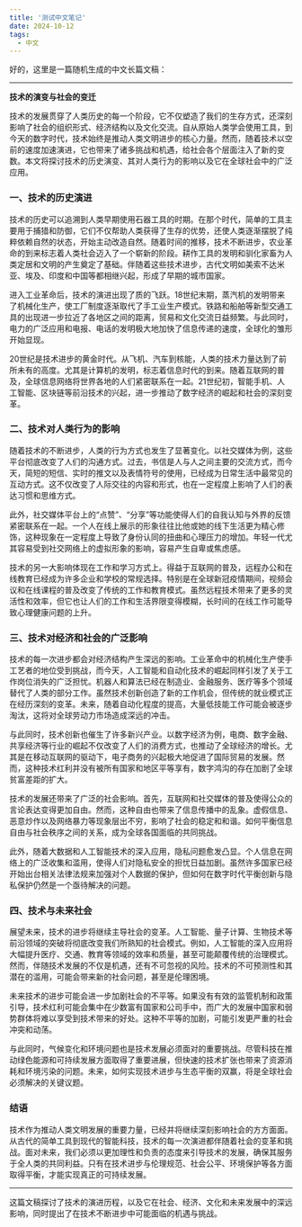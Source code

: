 ```yaml
---
title: '测试中文笔记'
date: 2024-10-12
tags:
  - 中文
---
```


好的，这里是一篇随机生成的中文长篇文稿：

---

**技术的演变与社会的变迁**

技术的发展贯穿了人类历史的每一个阶段，它不仅塑造了我们的生存方式，还深刻影响了社会的组织形式、经济结构以及文化交流。自从原始人类学会使用工具，到今天的数字时代，技术始终是推动人类文明进步的核心力量。然而，随着技术以空前的速度加速演进，它也带来了诸多挑战和机遇，给社会各个层面注入了新的变数。本文将探讨技术的历史演变、其对人类行为的影响以及它在全球社会中的广泛应用。

### 一、技术的历史演进

技术的历史可以追溯到人类早期使用石器工具的时期。在那个时代，简单的工具主要用于捕猎和防御，它们不仅帮助人类获得了生存的优势，还使人类逐渐摆脱了纯粹依赖自然的状态，开始主动改造自然。随着时间的推移，技术不断进步，农业革命的到来标志着人类社会迈入了一个崭新的阶段。耕作工具的发明和驯化家畜为人类定居和文明的产生奠定了基础。伴随着这些技术进步，古代文明如美索不达米亚、埃及、印度和中国等都相继兴起，形成了早期的城市国家。

进入工业革命后，技术的演进出现了质的飞跃。18世纪末期，蒸汽机的发明带来了机械化生产，使工厂制度逐渐取代了手工业生产模式。铁路和船舶等新型交通工具的出现进一步拉近了各地区之间的距离，贸易和文化交流日益频繁。与此同时，电力的广泛应用和电报、电话的发明极大地加快了信息传递的速度，全球化的雏形开始显现。

20世纪是技术进步的黄金时代。从飞机、汽车到核能，人类的技术力量达到了前所未有的高度。尤其是计算机的发明，标志着信息时代的到来。随着互联网的普及，全球信息网络将世界各地的人们紧密联系在一起。21世纪初，智能手机、人工智能、区块链等前沿技术的兴起，进一步推动了数字经济的崛起和社会的深刻变革。

### 二、技术对人类行为的影响

随着技术的不断进步，人类的行为方式也发生了显著变化。以社交媒体为例，这些平台彻底改变了人们的沟通方式。过去，书信是人与人之间主要的交流方式，而今天，简短的短信、实时的推文以及表情符号的使用，已经成为日常生活中最常见的互动方式。这不仅改变了人际交往的内容和形式，也在一定程度上影响了人们的表达习惯和思维方式。

此外，社交媒体平台上的“点赞”、“分享”等功能使得人们的自我认知与外界的反馈紧密联系在一起。一个人在线上展示的形象往往比他或她的线下生活更为精心修饰，这种现象在一定程度上导致了身份认同的扭曲和心理压力的增加。年轻一代尤其容易受到社交网络上的虚拟形象的影响，容易产生自卑或焦虑感。

技术的另一大影响体现在工作和学习方式上。得益于互联网的普及，远程办公和在线教育已经成为许多企业和学校的常规选择。特别是在全球新冠疫情期间，视频会议和在线课程的普及改变了传统的工作和教育模式。虽然远程技术带来了更多的灵活性和效率，但它也让人们的工作和生活界限变得模糊，长时间的在线工作可能导致心理健康问题的上升。

### 三、技术对经济和社会的广泛影响

技术的每一次进步都会对经济结构产生深远的影响。工业革命中的机械化生产使手工艺者的地位受到挑战，而今天，人工智能和自动化技术的崛起同样引发了关于工作岗位消失的广泛担忧。机器人和算法已经在制造业、金融服务、医疗等多个领域替代了人类的部分工作。虽然技术创新创造了新的工作机会，但传统的就业模式正在经历深刻的变革。未来，随着自动化程度的提高，大量低技能工作可能会被逐步淘汰，这将对全球劳动力市场造成深远的冲击。

与此同时，技术创新也催生了许多新兴产业。以数字经济为例，电商、数字金融、共享经济等行业的崛起不仅改变了人们的消费方式，也推动了全球经济的增长。尤其是在移动互联网的驱动下，电子商务的兴起极大地促进了国际贸易的发展。然而，这种技术红利并没有被所有国家和地区平等享有，数字鸿沟的存在加剧了全球贫富差距的扩大。

技术的发展还带来了广泛的社会影响。首先，互联网和社交媒体的普及使得公众的言论表达变得更加自由。然而，这种自由也带来了信息传播中的乱象。虚假信息、恶意炒作以及网络暴力等现象层出不穷，影响了社会的稳定和和谐。如何平衡信息自由与社会秩序之间的关系，成为全球各国面临的共同挑战。

此外，随着大数据和人工智能技术的深入应用，隐私问题愈发凸显。个人信息在网络上的广泛收集和滥用，使得人们对隐私安全的担忧日益加剧。虽然许多国家已经开始出台相关法律法规来加强对个人数据的保护，但如何在数字时代平衡创新与隐私保护仍然是一个亟待解决的问题。

### 四、技术与未来社会

展望未来，技术的进步将继续主导社会的变革。人工智能、量子计算、生物技术等前沿领域的突破将彻底改变我们所熟知的社会模式。例如，人工智能的深入应用将大幅提升医疗、交通、教育等领域的效率和质量，甚至可能颠覆传统的治理模式。然而，伴随技术发展的不仅是机遇，还有不可忽视的风险。技术的不可预测性和其潜在的滥用，可能会带来新的社会问题，甚至是伦理困境。

未来技术的进步可能会进一步加剧社会的不平等。如果没有有效的监管机制和政策引导，技术红利可能会集中在少数富有国家和公司手中，而广大的发展中国家和弱势群体将难以享受到技术带来的好处。这种不平等的加剧，可能引发更严重的社会冲突和动荡。

与此同时，气候变化和环境问题也是技术发展必须面对的重要挑战。尽管科技在推动绿色能源和可持续发展方面取得了重要进展，但快速的技术扩张也带来了资源消耗和环境污染的问题。未来，如何实现技术进步与生态平衡的双赢，将是全球社会必须解决的关键议题。

### 结语

技术作为推动人类文明发展的重要力量，已经并将继续深刻影响社会的方方面面。从古代的简单工具到现代的智能科技，技术的每一次演进都伴随着社会的变革和挑战。面对未来，我们必须以更加理性和负责的态度来引导技术的发展，确保其服务于全人类的共同利益。只有在技术进步与伦理规范、社会公平、环境保护等各方面取得平衡，才能实现真正的可持续发展。

---

这篇文稿探讨了技术的演进历程，以及它在社会、经济、文化和未来发展中的深远影响，同时提出了在技术不断进步中可能面临的机遇与挑战。
